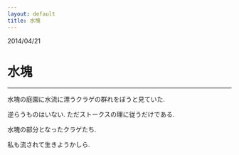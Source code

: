 ```yaml
---
layout: default
title: 水塊
---
```


2014/04/21

# 水塊
---

水塊の庭園に水流に漂うクラゲの群れをぼうと見ていた.

逆らうものはいない. ただストークスの理に従うだけである. 

水塊の部分となったクラゲたち. 

私も流されて生きようかしら.
